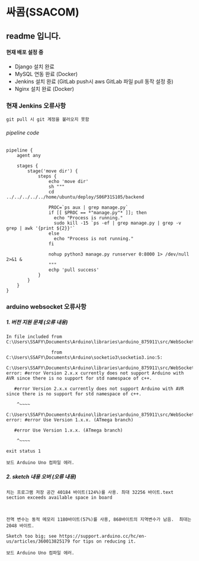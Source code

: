 # 싸콤(SSACOM)
## readme 입니다.



#### 현재 배포 설정 중

- Django 설치 완료
- MySQL 연동 완료 (Docker)
- Jenkins 설치 완료 (GitLab push시 aws GitLab 파일 pull 동작 설정 중)
- Nginx 설치 완료 (Docker)



### 현재 Jenkins 오류사항

```
git pull 시 git 계정을 불러오지 못함
```

###### pipeline code

```shell
pipeline {
    agent any

    stages {
        stage('move dir') {
            steps {
                echo 'move dir'
                sh """
                cd ../../../../../home/ubuntu/deploy/S06P31S105/backend
                
                PROC=`ps aux | grep manage.py`
                if [[ $PROC == *"manage.py"* ]]; then
                  echo "Process is running."
                  sudo kill -15 `ps -ef | grep manage.py | grep -v grep | awk '{print ${2}}'`
                else
                  echo "Process is not running."
                fi
                
                nohup python3 manage.py runserver 0:8000 1> /dev/null 2>&1 &
                """
                echp 'pull success'
            }
        }
    }
}
```



### arduino websocket 오류사항

##### 1. 버전 지원 문제 (오류 내용)

```
In file included from C:\Users\SSAFY\Documents\Arduino\libraries\arduino_875911\src/WebSocketsClient_Generic.h:53:0,

                 from C:\Users\SSAFY\Documents\Arduino\socketio3\socketio3.ino:5:

C:\Users\SSAFY\Documents\Arduino\libraries\arduino_875911\src/WebSockets_Generic.h:72:4: error: #error Version 2.x.x currently does not support Arduino with AVR since there is no support for std namespace of c++.

   #error Version 2.x.x currently does not support Arduino with AVR since there is no support for std namespace of c++.

    ^~~~~

C:\Users\SSAFY\Documents\Arduino\libraries\arduino_875911\src/WebSockets_Generic.h:73:4: error: #error Use Version 1.x.x. (ATmega branch)

   #error Use Version 1.x.x. (ATmega branch)

    ^~~~~

exit status 1

보드 Arduino Uno 컴파일 에러.
```

##### 2. sketch 내용 오버 (오류 내용)

```
치는 프로그램 저장 공간 40184 바이트(124%)를 사용. 최대 32256 바이트.text section exceeds available space in board



전역 변수는 동적 메모리 1180바이트(57%)를 사용, 868바이트의 지역변수가 남음.  최대는 2048 바이트. 

Sketch too big; see https://support.arduino.cc/hc/en-us/articles/360013825179 for tips on reducing it.

보드 Arduino Uno 컴파일 에러.
```

